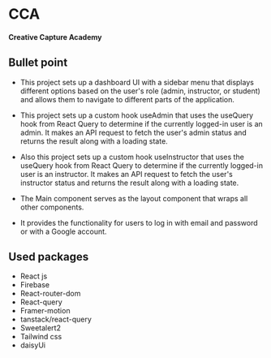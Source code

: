 
# CCA  
#### Creative Capture Academy


## Bullet point

- This project sets up a dashboard UI with a sidebar menu that displays different options based on the user's role (admin, instructor, or student) and allows them to navigate to different parts of the application.

- This project sets up a custom hook useAdmin that uses the useQuery hook from React Query to determine if the currently logged-in user is an admin. It makes an API request to fetch the user's admin status and returns the result along with a loading state.

- Also this project sets up a custom hook useInstructor that uses the useQuery hook from React Query to determine if the currently logged-in user is an instructor. It makes an API request to fetch the user's instructor status and returns the result along with a loading state.

- The Main component serves as the layout component that wraps all other components.

- It provides the functionality for users to log in with email and password or with a Google account.


## Used packages

- React js
- Firebase
- React-router-dom
- React-query
- Framer-motion
- tanstack/react-query
- Sweetalert2
- Tailwind css
- daisyUi


